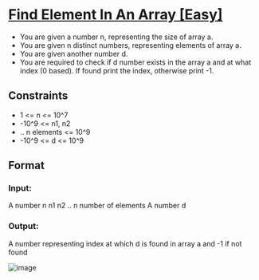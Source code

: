 # [Find Element In An Array [Easy]](https://nados.io/question/find-element-in-an-array)

- You are given a number n, representing the size of array a. 
- You are given n distinct numbers, representing elements of array a. 
- You are given another number d. 
- You are required to check if d number exists in the array a and at what index (0 based). If found print the index, otherwise print -1. 

## Constraints
- 1 <= n <= 10^7
- -10^9 <= n1, n2 
- .. n elements <= 10^9
- -10^9 <= d <= 10^9

## Format

### Input:
A number n
n1
n2
.. n number of elements
A number d

### Output:
A number representing index at which d is found in array a and -1 if not found

![image](https://user-images.githubusercontent.com/97858274/191988456-a27f9afa-610c-4863-8e8c-c6230f5e78ed.png)
